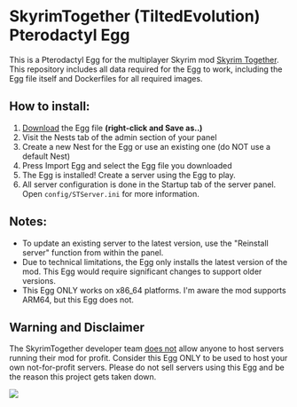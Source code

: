 # SkyrimTogether (TiltedEvolution) Pterodactyl Egg

This is a Pterodactyl Egg for the multiplayer Skyrim mod [Skyrim Together](https://skyrim-together.com/). This repository includes all data required for the Egg to work, including the Egg file itself and Dockerfiles for all required images.

## How to install:

1. [Download](https://raw.githubusercontent.com/Technoguyfication/SkyrimTogether-Egg/master/egg-skyrim-together.json) the Egg file **(right-click and Save as..)**
2. Visit the Nests tab of the admin section of your panel
3. Create a new Nest for the Egg or use an existing one (do NOT use a default Nest)
4. Press Import Egg and select the Egg file you downloaded
5. The Egg is installed! Create a server using the Egg to play.
6. All server configuration is done in the Startup tab of the server panel. Open `config/STServer.ini` for more information.

## Notes:

- To update an existing server to the latest version, use the "Reinstall server" function from within the panel.
- Due to technical limitations, the Egg only installs the latest version of the mod. This Egg would require significant changes to support older versions.
- This Egg ONLY works on x86_64 platforms. I'm aware the mod supports ARM64, but this Egg does not.

## Warning and Disclaimer

The SkyrimTogether developer team [does not](https://discord.com/channels/247835175860305931/247844509726015488/823697815939186699) allow anyone to host servers running their mod for profit. Consider this Egg ONLY to be used to host your own not-for-profit servers. Please do not sell servers using this Egg and be the reason this project gets taken down.

![](https://user-images.githubusercontent.com/45578026/112071776-9e436580-8bc4-11eb-9162-c26b3903ec1d.png)
